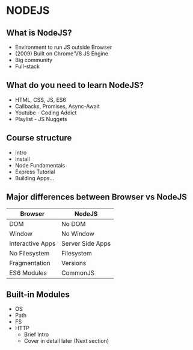 # NODEJS
## What is NodeJS?
- Environment to run JS outside Browser
- (2009) Built on Chrome'V8 JS Engine
- Big community
- Full-stack
## What do you need to learn NodeJS?
- HTML, CSS, JS, ES6
- Callbacks, Promises, Async-Await 
- Youtube - Coding Addict
- Playlist - JS Nuggets 
## Course structure
- Intro
- Install
- Node Fundamentals
- Express Tutorial
- Building Apps...
## Major differences between Browser vs NodeJS
Browser | NodeJS
-|-
DOM | No DOM
Window | No Window
Interactive Apps | Server Side Apps
No Filesystem | Filesystem
Fragmentation | Versions
ES6 Modules | CommonJS
## Built-in Modules
- OS
- Path
- FS
- HTTP 
    - Brief Intro
    - Cover in detail later (Next section)
